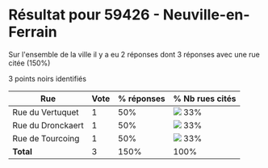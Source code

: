 # Résultat pour 59426 - Neuville-en-Ferrain

Sur l'ensemble de la ville il y a eu 2 réponses dont 3 réponses avec une rue citée (150%)

3 points noirs identifiés

| Rue | Vote | % réponses | % Nb rues cités|
|-----|------|------------|----------------|
| Rue du Vertuquet | 1 | 50% | <img src="../../img/bar_33.gif" />&nbsp;33%|
| Rue du Dronckaert | 1 | 50% | <img src="../../img/bar_33.gif" />&nbsp;33%|
| Rue de Tourcoing | 1 | 50% | <img src="../../img/bar_33.gif" />&nbsp;33%|
| **Total** | 3 | 150% | 100%|
